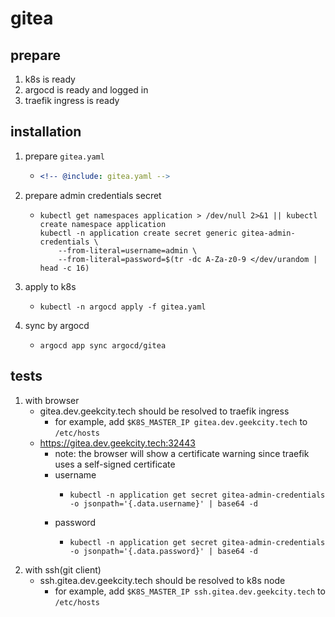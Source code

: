 # gitea

## prepare

1. k8s is ready
2. argocd is ready and logged in
3. traefik ingress is ready

## installation

1. prepare `gitea.yaml`
    * ```yaml
      <!-- @include: gitea.yaml -->
      ```
2. prepare admin credentials secret
    * ```shell
      kubectl get namespaces application > /dev/null 2>&1 || kubectl create namespace application
      kubectl -n application create secret generic gitea-admin-credentials \
          --from-literal=username=admin \
          --from-literal=password=$(tr -dc A-Za-z0-9 </dev/urandom | head -c 16)
      ```
3. apply to k8s
    * ```shell
      kubectl -n argocd apply -f gitea.yaml
      ```
4. sync by argocd
    * ```shell
      argocd app sync argocd/gitea
      ```

## tests

1. with browser
    * gitea.dev.geekcity.tech should be resolved to traefik ingress
        + for example, add `$K8S_MASTER_IP gitea.dev.geekcity.tech` to `/etc/hosts`
    * https://gitea.dev.geekcity.tech:32443
        + note: the browser will show a certificate warning since traefik uses a self-signed certificate
        + username
            * ```shell
              kubectl -n application get secret gitea-admin-credentials -o jsonpath='{.data.username}' | base64 -d
              ```
        + password
            * ```shell
              kubectl -n application get secret gitea-admin-credentials -o jsonpath='{.data.password}' | base64 -d
              ```
2. with ssh(git client)
    * ssh.gitea.dev.geekcity.tech should be resolved to k8s node
        + for example, add `$K8S_MASTER_IP ssh.gitea.dev.geekcity.tech` to `/etc/hosts`
